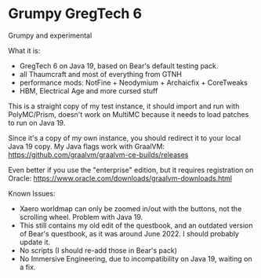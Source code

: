 # Grumpy GregTech 6
Grumpy and experimental

What it is: 
+ GregTech 6 on Java 19, based on Bear's default testing pack.
+ all Thaumcraft and most of everything from GTNH
+ performance mods: NotFine + Neodymium + Archaicfix + CoreTweaks
+ HBM, Electrical Age and more cursed stuff
 
This is a straight copy of my test instance, it should import and run with PolyMC/Prism, doesn't work on MultiMC because it needs to load patches to run on Java 19.

Since it's a copy of my own instance, you should redirect it to your local Java 19 copy. My Java flags work with GraalVM:
https://github.com/graalvm/graalvm-ce-builds/releases

Even better if you use the "enterprise" edition, but it requires registration on Oracle:
https://www.oracle.com/downloads/graalvm-downloads.html
 
 
 Known Issues:
 - Xaero worldmap can only be zoomed in/out with the buttons, not the scrolling wheel. Problem with Java 19.
 - This still contains my old edit of the questbook, and an outdated version of Bear's questbook, as it was around June 2022. I should probably update it.
 - No scripts (I should re-add those in Bear's pack)
 - No Immersive Engineering, due to incompatibility on Java 19, waiting on a fix.
